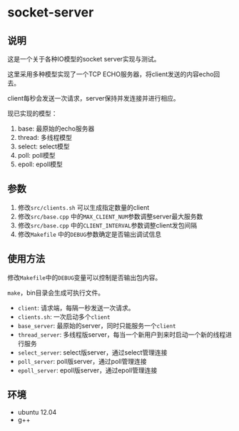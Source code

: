 socket-server
=============

说明
----

这是一个关于各种IO模型的socket server实现与测试。

这里采用多种模型实现了一个TCP ECHO服务器，将client发送的内容echo回去。

client每秒会发送一次请求，server保持并发连接并进行相应。

现已实现的模型：

1. base: 最原始的echo服务器
2. thread: 多线程模型
3. select: select模型
4. poll: poll模型
5. epoll: epoll模型

参数
----

1. 修改`src/clients.sh` 可以生成指定数量的client
2. 修改`src/base.cpp` 中的`MAX_CLIENT_NUM`参数调整server最大服务数
3. 修改`src/base.cpp` 中的`CLIENT_INTERVAL`参数调整client发包间隔
4. 修改`Makefile` 中的`DEBUG`参数确定是否输出调试信息

使用方法
-------

修改`Makefile`中的`DEBUG`变量可以控制是否输出包内容。

`make`，bin目录会生成可执行文件。

* `client`: 请求端，每隔一秒发送一次请求。
* `clients.sh`: 一次启动多个`client`
* `base_server`: 最原始的server，同时只能服务一个`client`
* `thread_server`: 多线程版server，每当一个新用户到来时启动一个新的线程进行服务
* `select_server`: select版server，通过select管理连接
* `poll_server`: poll版server，通过poll管理连接
* `epoll_server`: epoll版server，通过epoll管理连接

环境
----

* ubuntu 12.04
* g++
